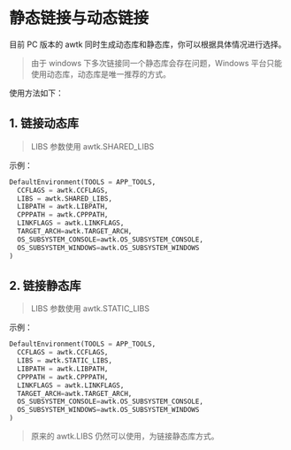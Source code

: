 # 静态链接与动态链接

目前 PC 版本的 awtk 同时生成动态库和静态库，你可以根据具体情况进行选择。

> 由于 windows 下多次链接同一个静态库会存在问题，Windows 平台只能使用动态库，动态库是唯一推荐的方式。

使用方法如下：

## 1. 链接动态库

> LIBS 参数使用 awtk.SHARED_LIBS 

示例：

```python
DefaultEnvironment(TOOLS = APP_TOOLS,
  CCFLAGS = awtk.CCFLAGS,
  LIBS = awtk.SHARED_LIBS,
  LIBPATH = awtk.LIBPATH,
  CPPPATH = awtk.CPPPATH,
  LINKFLAGS = awtk.LINKFLAGS,
  TARGET_ARCH=awtk.TARGET_ARCH,
  OS_SUBSYSTEM_CONSOLE=awtk.OS_SUBSYSTEM_CONSOLE,
  OS_SUBSYSTEM_WINDOWS=awtk.OS_SUBSYSTEM_WINDOWS
)
```

## 2. 链接静态库

> LIBS 参数使用 awtk.STATIC_LIBS 

示例：

```python
DefaultEnvironment(TOOLS = APP_TOOLS,
  CCFLAGS = awtk.CCFLAGS,
  LIBS = awtk.STATIC_LIBS,
  LIBPATH = awtk.LIBPATH,
  CPPPATH = awtk.CPPPATH,
  LINKFLAGS = awtk.LINKFLAGS,
  TARGET_ARCH=awtk.TARGET_ARCH,
  OS_SUBSYSTEM_CONSOLE=awtk.OS_SUBSYSTEM_CONSOLE,
  OS_SUBSYSTEM_WINDOWS=awtk.OS_SUBSYSTEM_WINDOWS
)
```

> 原来的 awtk.LIBS 仍然可以使用，为链接静态库方式。
